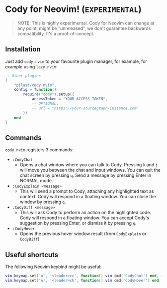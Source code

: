 # Cody for Neovim! (`EXPERIMENTAL`)

> NOTE: This is highly experimental. Cody for Neovim can change at any point, might be "unreleased", we don't guarantee backwards compatibility. It's a proof-of-concept. 

## Installation

Just add `cody.nvim` to your favourite plugin manager, for example, for example using `lazy.nvim`:

```lua
-- Other plugins
{
    "pjlast/cody.nvim",
    config = function()
        require("cody").setup({
            accessToken = "YOUR_ACCESS_TOKEN",
            -- OPTIONAL:
            -- url = "https://your-sourcegraph-instance.com"
        })
    end
}
```

## Commands

`cody.nvim` registers 3 commands:

- `:CodyChat`
  - Opens a chat window where you can talk to Cody. Pressing `k` and `j` will move you between the chat and input windows. You can quit the chat screen  by pressing `q`. Send a message by pressing Enter in NORMAL mode.
- `:CodyExplain <message>`
  - This will send a prompt to Cody, attaching any highlighted text as context. Cody will respond in a floating window. You can close the window by pressing `q`.
- `:CodyDiff <message>`
  - This will ask Cody to perform an action on the highlighted code. Cody will respond in a floating window. You can accept Cody's suggestion by pressing Enter, or dismiss it by pressing `q`.
- `:CodyHover`
  - Opens the previous hover window result (from `CodyExplain` or `CodyDiff`)

## Useful shortcuts

The following Neovim keybind might be useful:

```lua
vim.keymap.set('n', '<leader>cc', function() vim.cmd('CodyChat') end, { noremap = true, silent = true })
vim.keymap.set('n', '<leader>ch', function() vim.cmd('CodyHover') end, { noremap = true, silent = true })
```
